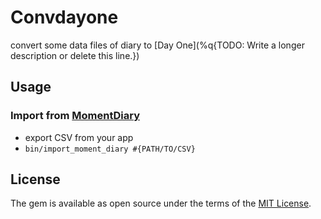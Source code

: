 # Convdayone

convert some data files of diary to [Day One](%q{TODO: Write a longer description or delete this line.})

## Usage

### Import from [MomentDiary](http://www.utagoe.com/jp/)

- export CSV from your app
- `bin/import_moment_diary #{PATH/TO/CSV}`

## License

The gem is available as open source under the terms of the [MIT License](http://opensource.org/licenses/MIT).
